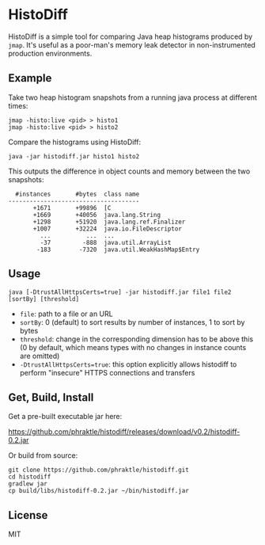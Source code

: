 HistoDiff
=========

HistoDiff is a simple tool for comparing Java heap histograms produced by `jmap`. It's useful as a poor-man's memory leak detector in non-instrumented production environments.


Example
-------

Take two heap histogram snapshots from a running java process at different times:

```
jmap -histo:live <pid> > histo1
jmap -histo:live <pid> > histo2
```

Compare the histograms using HistoDiff:

```
java -jar histodiff.jar histo1 histo2
```

This outputs the difference in object counts and memory between the two snapshots:

```
  #instances       #bytes  class name
-------------------------------------
       +1671       +99896  [C
       +1669       +40056  java.lang.String
       +1298       +51920  java.lang.ref.Finalizer
       +1007       +32224  java.io.FileDescriptor
         ...          ...  ...
         -37         -888  java.util.ArrayList
        -183        -7320  java.util.WeakHashMap$Entry
```


Usage
-----

```
java [-DtrustAllHttpsCerts=true] -jar histodiff.jar file1 file2 [sortBy] [threshold]
```

 * `file`: path to a file or an URL
 * `sortBy`: 0 (default) to sort results by number of instances, 1 to sort by bytes
 * `threshold`: change in the corresponding dimension has to be above this (0 by default, which means types with no changes in instance counts are omitted)
 * `-DtrustAllHttpsCerts=true`: this option explicitly allows histodiff to perform "insecure" HTTPS connections and transfers


Get, Build, Install
-------------------

Get a pre-built executable jar here:

https://github.com/phraktle/histodiff/releases/download/v0.2/histodiff-0.2.jar

Or build from source:

```
git clone https://github.com/phraktle/histodiff.git
cd histodiff
gradlew jar
cp build/libs/histodiff-0.2.jar ~/bin/histodiff.jar
```


License
-------

MIT
